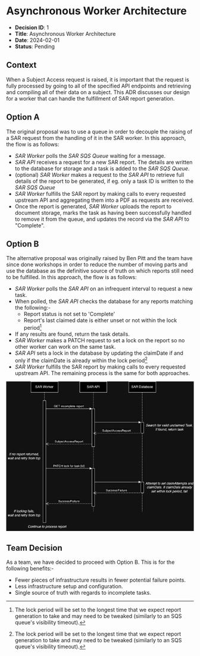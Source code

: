 # Asynchronous Worker Architecture

- **Decision ID**: 1
- **Title**: Asynchronous Worker Architecture
- **Date**: 2024-02-01
- **Status**: Pending

## Context

When a Subject Access request is raised, it is important that the request is fully processed by going to all of the specified API endpoints and retrieving and compiling all of their data on a subject. This ADR discusses our design for a worker that can handle the fulfillment of SAR report generation.

## Option A

The original proposal was to use a queue in order to decouple the raising of a SAR request from the handling of it in the SAR worker. In this approach, the flow is as follows:

- *SAR Worker* polls the *SAR SQS Queue* waiting for a message.
- *SAR API* receives a request for a new SAR report. The details are written to the database for storage and a task is added to the *SAR SQS Queue*.
- (optional) *SAR Worker* makes a request to the *SAR API* to retrieve full details of the report to be generated, if eg. only a task ID is written to the *SAR SQS Queue*
- *SAR Worker* fulfills the SAR report by making calls to every requested upstream API and aggregating them into a PDF as requests are received.
- Once the report is generated, *SAR Worker* uploads the report to document storage, marks the task as having been successfully handled to remove it from the queue, and updates the record via the *SAR API* to "Complete".

## Option B

The alternative proposal was originally raised by Ben Pitt and the team have since done workshops in order to reduce the number of moving parts and use the database as the definitive source of truth on which reports still need to be fulfilled. In this approach, the flow is as follows:

- *SAR Worker* polls the *SAR API* on an infrequent interval to request a new task.
- When polled, the *SAR API* checks the database for any reports matching the following:-
    - Report status is not set to 'Complete'
    - Report's last claimed date is either unset or not within the lock period[^1]
- If any results are found, return the task details.
- *SAR Worker* makes a PATCH request to set a lock on the report so no other worker can work on the same task.
- *SAR API* sets a lock in the database by updating the claimDate if and only if the claimDate is already within the lock period[^1]
- *SAR Worker* fulfills the SAR report by making calls to every requested upstream API. The remaining process is the same for both approaches.

![Sequence Diagram](001-asynchronous-worker-b-sequence.drawio.png "Sequence Diagram")

[^1]: The lock period will be set to the longest time that we expect report generation to take and may need to be tweaked (similarly to an SQS queue's visibility timeout).

## Team Decision

As a team, we have decided to proceed with Option B. This is for the following benefits:-

- Fewer pieces of infrastructure results in fewer potential failure points.
- Less infrastructure setup and configuration.
- Single source of truth with regards to incomplete tasks.

